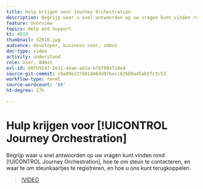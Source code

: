 ```yaml
---
title: Hulp krijgen voor Journey Orchestration
description: Begrijp waar u snel antwoorden op uw vragen kunt vinden rond [!UICONTROL Journey Orchestration], hoe te om steun te contacteren, en waar te om steunkaartjes te registreren, en hoe u ons kunt terugkoppelen.
feature: Overview
topics: Help and Support
kt: 4019
thumbnail: 32010.jpg
audience: developer, business user, admin
doc-type: video
activity: understand
role: User, Admin
exl-id: 80fb9247-1e11-4eae-ab1e-b76f004714ed
source-git-commit: cba80e227001486dd97becc826b0a45ab5fc3c53
workflow-type: tm+mt
source-wordcount: '68'
ht-degree: 17%

---
```


# Hulp krijgen voor [!UICONTROL Journey Orchestration]

Begrijp waar u snel antwoorden op uw vragen kunt vinden rond [!UICONTROL Journey Orchestration], hoe te om steun te contacteren, en waar te om steunkaartjes te registreren, en hoe u ons kunt terugkoppelen.

>[!VIDEO](https://video.tv.adobe.com/v/32010?quality=12&learn=on)
